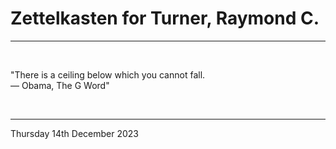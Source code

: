 # Zettelkasten for Turner, Raymond C.

---

</br>

"There is a ceiling below which you cannot fall.\
  ― Obama, The G Word"

</br>

---
Thursday 14th December 2023
